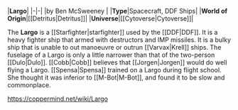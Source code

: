 |**Largo**|
|-|-|
|by  Ben McSweeney |
|**Type**|Spacecraft, DDF Ships|
|**World of Origin**|[[Detritus\|Detritus]]|
|**Universe**|[[Cytoverse\|Cytoverse]]|

The **Largo** is a [[Starfighter\|starfighter]] used by the [[DDF\|DDF]]. It is a heavy fighter ship that armed with destructors and IMP missiles. It is a bulky ship that is unable to out manoeuvre or outrun [[Varvax\|Krell]] ships. The fuselage of a Largo is only a little narrower than that of the two-person [[Dulo\|Dulo]].
[[Cobb\|Cobb]] believes that [[Jorgen\|Jorgen]] would do well flying a Largo.
[[Spensa\|Spensa]] trained on a Largo during flight school. She thought it was inferior to [[M-Bot\|M-Bot]], and found it to be slow and commonplace.



https://coppermind.net/wiki/Largo